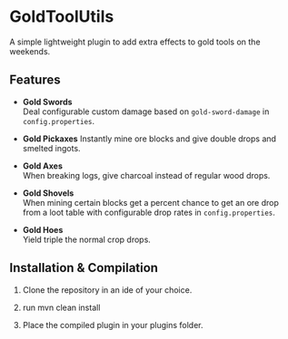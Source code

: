 # GoldToolUtils

A simple lightweight plugin to add extra effects to gold tools on the weekends. 

## Features

- **Gold Swords**  
  Deal configurable custom damage based on `gold-sword-damage` in `config.properties`.

- **Gold Pickaxes**
  Instantly mine ore blocks and give double drops and smelted ingots.

- **Gold Axes**  
  When breaking logs, give charcoal instead of regular wood drops.

- **Gold Shovels**  
  When mining certain blocks get a percent chance to get an ore drop from a loot table with configurable drop rates in `config.properties`.

- **Gold Hoes**  
  Yield triple the normal crop drops.  

## Installation & Compilation

1. Clone the repository in an ide of your choice.

2. run mvn clean install

3. Place the compiled plugin in your plugins folder.
   

